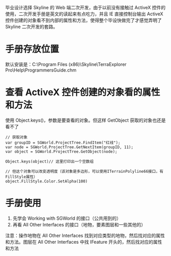 毕业设计选择 Skyline 的 Web 端二次开发，由于以前没有接触过 ActiveX 控件的使用，二次开发手册是英文的读起来有点吃力，并且 IE 直接控制台输出 ActiveX 控件创建的对象看不到内部的属性和方法，使得整个毕设快做完了才感觉弄明了 Skyline 二次开发的套路。

# 手册存放位置

默认安装是：C:\\Program Files (x86)\\Skyline\\TerraExplorer Pro\\Help\\ProgrammersGuide.chm

# 查看 ActiveX 控件创建的对象看的属性和方法

使用 Object.keys()，参数是要查看的对象。但这样 GetObject 获取的对象也还是看不了

    // 获取对象
    var groupID = SGWorld.ProjectTree.FindItem("红线");  
    var node = SGWorld.ProjectTree.GetNextItem(groupID, 11);
    var object = SGWorld.ProjectTree.GetObject(node);

    Object.keys(object)// 这里打印出一个空数组

    // 但这个对象可以改变透明度（该对象是多边形，可以使用ITerrainPolyline66接口，有FillStyle属性）
    object.FillStyle.Color.SetAlpha(100)

# 手册使用

1.  先学会 Working with SGWorld 的接口（公共用到的）
2.  再看 All Other Interfaces 的接口（地物，要素图层和一些其他的）

注意：操作地物在 All Other Interfaces 找到对应类型的地物，然后找对应的属性和方法。图层在 All Other Interfaces 中找 IFeature 开头的，然后找对应的属性和方法
